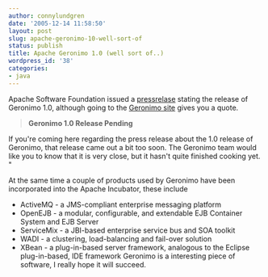 ```yaml
---
author: connylundgren
date: '2005-12-14 11:58:50'
layout: post
slug: apache-geronimo-10-well-sort-of
status: publish
title: Apache Geronimo 1.0 (well sort of..)
wordpress_id: '38'
categories:
- java
---
```


Apache Software Foundation issued a
[pressrelase](http://www.apachenews.org/archives/000807.html) stating the
release of Geronimo 1.0, although going to the [Geronimo
site](http://geronimo.apache.org/) gives you a quote.

> **Geronimo 1.0 Release Pending**

If you're coming here regarding the press release about the 1.0 release of
Geronimo, that release came out a bit too soon. The Geronimo team would like
you to know that it is very close, but it hasn't quite finished cooking yet. "

At the same time a couple of products used by Geronimo have been incorporated
into the Apache Incubator, these include

  * ActiveMQ - a JMS-compliant enterprise messaging platform
  * OpenEJB - a modular, configurable, and extendable EJB Container System and EJB Server
  * ServiceMix - a JBI-based enterprise service bus and SOA toolkit
  * WADI - a clustering, load-balancing and fail-over solution
  * XBean - a plug-in-based server framework, analogous to the Eclipse plug-in-based, IDE framework
Geronimo is a interesting piece of software, I really hope it will succeed.

